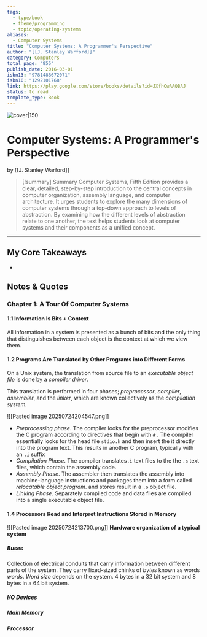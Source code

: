 ```yaml
---
tags:
  - type/book
  - theme/programming
  - topic/operating-systems
aliases:
  - Computer Systems
title: "Computer Systems: A Programmer's Perspective"
author: "[[J. Stanley Warford]]"
category: Computers
total_page: "855"
publish_date: 2016-03-01
isbn13: "9781488672071"
isbn10: "1292101768"
link: https://play.google.com/store/books/details?id=JXfhCwAAQBAJ
status: to read
template_type: Book
---
```

![cover|150](http://books.google.com/books/content?id=JXfhCwAAQBAJ&printsec=frontcover&img=1&zoom=1&edge=curl&source=gbs_api)

# Computer Systems:  A Programmer's Perspective
by [[J. Stanley Warford]]

> [!summary] Summary
> Computer Systems, Fifth Edition provides a clear, detailed, step-by-step introduction to the central concepts in computer organization, assembly language, and computer architecture. It urges students to explore the many dimensions of computer systems through a top-down approach to levels of abstraction. By examining how the different levels of abstraction relate to one another, the text helps students look at computer systems and their components as a unified concept.

---

## My Core Takeaways
- 

## Notes & Quotes

### Chapter  1: A Tour Of Computer Systems
#### 1.1 Information Is Bits + Context
All information in a system is presented as a bunch of bits and the only thing that distinguishes between each object is the context at which we view them.

#### 1.2 Programs Are Translated by Other Programs into Different Forms
On a Unix system, the translation from source file to an *executable object file* is done by a *compiler driver*.

This translation is performed in four phases; *preprocessor*, *compiler*, *assembler*, and the *linker*, which are known collectively as the *compilation system.*

![[Pasted image 20250724204547.png]]

- *Preprocessing phase*. The compiler looks for the preprocessor modifies the C program according to directives that begin with `#` . The compiler essentially looks for the head file `stdio.h` and then insert the it directly into the program text. This results in another C program, typically with an `.i` suffix
- *Compilation Phase*. The compiler translates`.i` text files to the the `.s` text files, which contain the assembly code. 
- *Assembly Phase*. The assembler then translates the assembly into machine-language instructions and packages them into a form called *relocatable object program*. and stores result in a `.o`  object file.
- *Linking Phase*. Separately compiled code and data files are compiled into a single executable object file.

#### 1.4 Processors Read and Interpret Instructions Stored in Memory

![[Pasted image 20250724213700.png]]
**Hardware organization of a typical system**

##### Buses
Collection of electrical conduits that carry information between different parts of the system. They carry fixed-sized chinks of *bytes* known as words *words*. *Word size* depends on the system. 4 bytes in a 32 bit system and 8 bytes in a 64 bit system. 
##### I/O Devices 

##### Main Memory
##### Processor